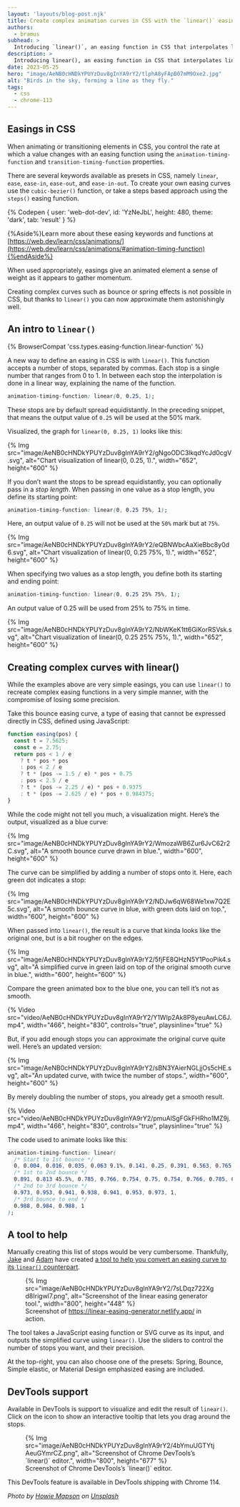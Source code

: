 ```yaml
---
layout: 'layouts/blog-post.njk'
title: Create complex animation curves in CSS with the `linear()` easing function
authors:
  - bramus
subhead: >
  Introducing `linear()`, an easing function in CSS that interpolates linearly between its points, allowing you to recreate bounce and spring effects.
description: >
  Introducing linear(), an easing function in CSS that interpolates linearly between its points, allowing you to recreate bounce and spring effects.
date: 2023-05-25
hero: "image/AeNB0cHNDkYPUYzDuv8gInYA9rY2/tlphA8yFApB07mM9Oxe2.jpg"
alt: "Birds in the sky, forming a line as they fly."
tags:
  - css
  - chrome-113
---
```


## Easings in CSS

When animating or transitioning elements in CSS, you control the rate at which a value changes with an easing function using the `animation-timing-function` and `transition-timing-function` properties.

There are several keywords available as presets in CSS, namely `linear`, `ease`, `ease-in`, `ease-out`, and `ease-in-out`. To create your own easing curves use the `cubic-bezier()` function, or  take a steps based approach using the `steps()` easing function.

{% Codepen {
  user: 'web-dot-dev',
  id: 'YzNeJbL',
  height: 480,
  theme: 'dark',
  tab: 'result'
} %}

{%Aside%}Learn more about these easing keywords and functions at [https://web.dev/learn/css/animations/](https://web.dev/learn/css/animations/#animation-timing-function){%endAside%}

When used appropriately, easings give an animated element a sense of weight as it appears to gather momentum.

Creating complex curves such as bounce or spring effects is not possible in CSS, but thanks to `linear()` you can now approximate them astonishingly well.

## An intro to `linear()`

{% BrowserCompat 'css.types.easing-function.linear-function' %}

A new way to define an easing in CSS is with `linear()`. This function accepts a number of stops, separated by commas. Each stop is a single number that ranges from 0 to 1. In between each stop the interpolation is done in a linear way, explaining the name of the function.

```css
animation-timing-function: linear(0, 0.25, 1);
```

These stops are by default spread equidistantly. In the preceding snippet, that means the output value of `0.25` will be used at the 50% mark.

Visualized, the graph for `linear(0, 0.25, 1)` looks like this:

{% Img src="image/AeNB0cHNDkYPUYzDuv8gInYA9rY2/gNgoODC3lkqdYcJd0cgV.svg", alt="Chart visualization of linear(0, 0.25, 1).", width="652", height="600" %}

If you don’t want the stops to be spread equidistantly, you can optionally pass in a _stop length_. When passing in one value as a stop length, you define its starting point:

```css
animation-timing-function: linear(0, 0.25 75%, 1);
```

Here, an output value of `0.25` will not be used at the `50%` mark but at `75%`.

{% Img src="image/AeNB0cHNDkYPUYzDuv8gInYA9rY2/eQBNWbcAaXieBbc8y0d6.svg", alt="Chart visualization of linear(0, 0.25 75%, 1).", width="652", height="600" %}

When specifying two values as a stop length, you define both its starting and ending point:

```css
animation-timing-function: linear(0, 0.25 25% 75%, 1);
```

An output value of 0.25 will be used from 25% to 75% in time.

{% Img src="image/AeNB0cHNDkYPUYzDuv8gInYA9rY2/NbWKeK1tt6GiKorRSVsk.svg", alt="Chart visualization of linear(0, 0.25 25% 75%, 1).", width="652", height="600" %}

## Creating complex curves with linear()

While the examples above are very simple easings, you can use `linear()` to recreate complex easing functions in a very simple manner, with the compromise of losing some precision.

Take this bounce easing curve, a type of easing that cannot be expressed directly in CSS, defined using JavaScript:

```js
function easing(pos) {
  const t = 7.5625;
  const e = 2.75;
  return pos < 1 / e
    ? t * pos * pos
    : pos < 2 / e
    ? t * (pos -= 1.5 / e) * pos + 0.75
    : pos < 2.5 / e
    ? t * (pos -= 2.25 / e) * pos + 0.9375
    : t * (pos -= 2.625 / e) * pos + 0.984375;
}
```

While the code might not tell you much, a visualization might. Here’s the output, visualized as a blue curve:

{% Img src="image/AeNB0cHNDkYPUYzDuv8gInYA9rY2/WmozaWB6Zur6JvC62r2C.svg", alt="A smooth bounce curve drawn in blue.", width="600", height="600" %}

The curve can be simplified by adding a number of stops onto it. Here, each green dot indicates a stop:

{% Img src="image/AeNB0cHNDkYPUYzDuv8gInYA9rY2/NDJw6qW68We1xw7Q2E5c.svg", alt="A smooth bounce curve in blue, with green dots laid on top.", width="600", height="600" %}

When passed into `linear()`, the result is a curve that kinda looks like the original one, but is a bit rougher on the edges.

{% Img src="image/AeNB0cHNDkYPUYzDuv8gInYA9rY2/5fjFE8QHzN5Y1PooPik4.svg", alt="A simplified curve in green laid on top of the original smooth curve in blue.", width="600", height="600" %}

Compare the green animated box to the blue one, you can tell it’s not as smooth.

{% Video src="video/AeNB0cHNDkYPUYzDuv8gInYA9rY2/Y1WIp2Ak8P8yeuAwLC6J.mp4", width="466", height="830", controls="true", playsinline="true" %}

But, if you add enough stops you can approximate the original curve quite well. Here’s an updated version:

{% Img src="image/AeNB0cHNDkYPUYzDuv8gInYA9rY2/sBN3YAierNGLjjOs5cHE.svg", alt="An updated curve, with twice the number of stops.", width="600", height="600" %}

By merely doubling the number of stops, you already get a smooth result.

{% Video src="video/AeNB0cHNDkYPUYzDuv8gInYA9rY2/pmuAlSgFGkFHRho1MZ9j.mp4", width="466", height="830", controls="true", playsinline="true" %}

The code used to animate looks like this:

```css
animation-timing-function: linear(
  /* Start to 1st bounce */
  0, 0.004, 0.016, 0.035, 0.063 9.1%, 0.141, 0.25, 0.391, 0.563, 0.765, 1,
  /* 1st to 2nd bounce */
  0.891, 0.813 45.5%, 0.785, 0.766, 0.754, 0.75, 0.754, 0.766, 0.785, 0.813 63.6%, 0.891, 1 72.7%,
  /* 2nd to 3rd bounce */
  0.973, 0.953, 0.941, 0.938, 0.941, 0.953, 0.973, 1,
  /* 3rd bounce to end */
  0.988, 0.984, 0.988, 1
);
```

## A tool to help

Manually creating this list of stops would be very cumbersome. Thankfully, [Jake](/authors/jakearchibald/) and [Adam](/authors/argyle/) have created [a tool to help you convert an easing curve to its `linear()` counterpart](https://linear-easing-generator.netlify.app/).

<figure>
  {% Img src="image/AeNB0cHNDkYPUYzDuv8gInYA9rY2/7sLDqz722Xgd8Irigwl7.png", alt="Screenshot of the linear easing generator tool.", width="800", height="448" %}
  <figcaption>Screenshot of <a href="https://linear-easing-generator.netlify.app/">https://linear-easing-generator.netlify.app/</a> in action.</figcaption>
</figure>

The tool takes a JavaScript easing function or SVG curve as its input, and outputs the simplified curve using `linear()`. Use the sliders to control the number of stops you want, and their precision.

At the top-right, you can also choose one of the presets: Spring, Bounce, Simple elastic, or Material Design emphasized easing are included.

## DevTools support

Available in DevTools is support to visualize and edit the result of `linear()`. Click on the icon to show an interactive tooltip that lets you drag around the stops.

<figure>
  {% Img src="image/AeNB0cHNDkYPUYzDuv8gInYA9rY2/4bYmuUGTYtjAeuGYmrCZ.png", alt="Screenshot of Chrome DevTools’s `linear()` editor.", width="800", height="677" %}
  <figcaption>Screenshot of Chrome DevTools’s `linear()` editor.</figcaption>
</figure>

This DevTools feature is available in DevTools shipping with Chrome 114.

_Photo by [Howie Mapson](https://unsplash.com/@howiehowei) on [Unsplash](https://unsplash.com/photos/lG6sv7jnBZk)_
